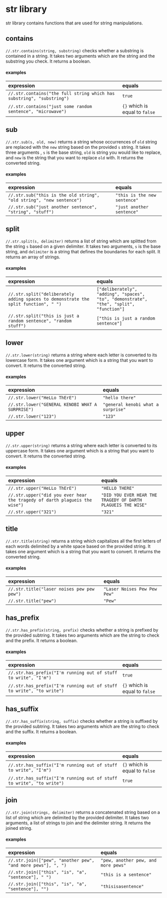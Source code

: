 # str library

str library contains functions that are used for string manipulations.

## contains

`//.str.contains(string, substring)` checks whether a substring is contained in a string. It takes
two arguments which are the string and the substring you check. It returns a
boolean.

#### examples

| expression | equals |
|:-|:-|
| `//.str.contains("the full string which has substring", "substring")` | `true` |
| `//.str.contains("just some random sentence", "microwave")` | `{}` which is equal to `false` |

## sub

`//.str.sub(s, old, new)` returns a string whose occurrences of `old` string are replaced
with the `new` string based on the provided `s` string. It takes three arguments
, `s` is the base string, `old` is string you would like to replace, and `new`
is the string that you want to replace `old` with. It returns the converted
string.

#### examples

| expression | equals |
|:-|:-|
| `//.str.sub("this is the old string", "old string", "new sentence")` | `"this is the new sentence"` |
| `//.str.sub("just another sentence", "string", "stuff")` | `"just another sentence"` |

## split

`//.str.split(s, delimiter)` returns a list of string which are splitted from the string `s`
based on a given delimiter. It takes two arguments, `s` is the base string, and
`delimiter` is a string that defines the boundaries for each split. It returns
an array of strings.

#### examples

| expression | equals |
|:-|:-|
| `//.str.split("deliberately adding spaces to demonstrate the split function", " ")` | `["deliberately", "adding", "spaces", "to", "demonstrate", "the", "split", "function"]` |
| `//.str.split("this is just a random sentence", "random stuff")` | `["this is just a random sentence"]` |

## lower

`//.str.lower(string)` returns a string where each letter is converted to its lowercase
form. It takes one argument which is a string that you want to convert. It
returns the converted string.

#### examples

| expression | equals |
|:-|:-|
| `//.str.lower("HeLLo ThErE")` | `"hello there"` |
| `//.str.lower("GENERAL KENOBI WHAT A SURPRISE")` | `"general kenobi what a surprise"` |
| `//.str.lower("123")` | `"123"` |

## upper

`//.str.upper(string)` returns a string where each letter is converted to its uppercase
form. It takes one argument which is a string that you want to convert. It
returns the converted string.

#### examples

| expression | equals |
|:-|:-|
| `//.str.upper("HeLLo ThErE")` | `"HELLO THERE"` |
| `//.str.upper("did you ever hear the tragedy of darth plagueis the wise")` | `"DID YOU EVER HEAR THE TRAGEDY OF DARTH PLAGUEIS THE WISE"` |
| `//.str.upper("321")` | `"321"` |

## title

`//.str.title(string)` returns a string which capitalizes all the first letters of each
words delimited by a white space based on the provided string. It takes one
argument which is a string that you want to convert. It returns the converted
string.

#### examples

| expression | equals |
|:-|:-|
| `//.str.title("laser noises pew pew pew")` | `"Laser Noises Pew Pew Pew"` |
| `//.str.title("pew")` | `"Pew"` |

## has_prefix

`//.str.has_prefix(string, prefix)` checks whether a string is prefixed by the provided
subtring. It takes two arguments which are the string to check and the prefix.
It returns a boolean.

#### examples

| expression | equals |
|:-|:-|
| `//.str.has_prefix("I'm running out of stuff to write", "I'm")` | `true` |
| `//.str.has_prefix("I'm running out of stuff to write", "to write")` | `{}` which is equal to `false` |

## has_suffix

`//.str.has_suffix(string, suffix)` checks whether a string is suffixed by the provided
subtring. It takes two arguments which are the string to check and the suffix.
It returns a boolean.

#### examples

| expression | equals |
|:-|:-|
| `//.str.has_suffix("I'm running out of stuff to write", "I'm")` | `{}` which is equal to `false` |
| `//.str.has_suffix("I'm running out of stuff to write", "to write")` | `true` |

## join

`//.str.join(strings, delimiter)` returns a concatenated string based on a list of string which
are delimited by the provided delimiter. It takes two arguments, a list of
strings to join and the delimiter string. It returns the joined string.

#### examples

| expression | equals |
|:-|:-|
| `//.str.join(["pew", "another pew", "and more pews"], ", ")` | `"pew, another pew, and more pews"` |
| `//.str.join(["this", "is", "a", "sentence"], " ")` | `"this is a sentence"` |
| `//.str.join(["this", "is", "a", "sentence"], "")` | `"thisisasentence"` |

